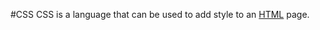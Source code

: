 #CSS CSS is a language that can be used to add style to an [HTML](http://127.0.0.1:8000/encyclopedia/wiki/HTML) page.